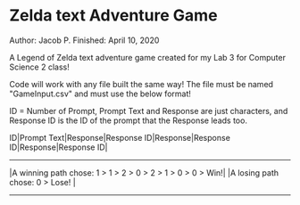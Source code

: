 # Zelda text Adventure Game
Author: Jacob P.
Finished: April 10, 2020

A Legend of Zelda text adventure game created for my Lab 3 for Computer Science 2 class!

Code will work with any file built the same way! The file must be named "GameInput.csv" and must use the below format!

ID = Number of Prompt, Prompt Text and Response are just characters, and Response ID is the ID of the prompt that the Response leads too.

ID|Prompt Text|Response|Response ID|Response|Response ID|Response|Response ID|

___________________________________________________________
|A winning path chose: 1 > 1 > 2 > 0 > 2 > 1 > 0 > 0 > Win!|
|A losing path chose: 0 > Lose!                            |
___________________________________________________________
